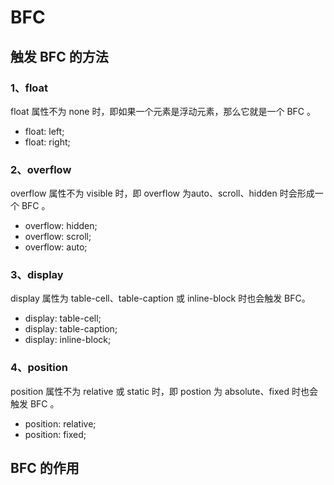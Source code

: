# BFC

## 触发 BFC 的方法

### 1、float

float 属性不为 none 时，即如果一个元素是浮动元素，那么它就是一个 BFC 。

* float: left;
* float: right;

### 2、overflow

overflow 属性不为 visible 时，即 overflow 为auto、scroll、hidden 时会形成一个 BFC 。

* overflow: hidden;
* overflow: scroll;
* overflow: auto; 

### 3、display

display 属性为 table-cell、table-caption 或 inline-block 时也会触发 BFC。

* display: table-cell;
* display: table-caption;
* display: inline-block;

### 4、position

position 属性不为 relative 或 static 时，即 postion 为 absolute、fixed 时也会触发 BFC 。

* position: relative;
* position: fixed;

## BFC 的作用



